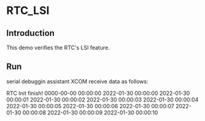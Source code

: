 # RTC_LSI

## Introduction

This demo verifies the RTC's LSI feature. 

## Run

serial debuggin assistant XCOM receive data as follows:  

RTC Init finish!
0000-00-00 00:00:00
2022-01-30 00:00:00
2022-01-30 00:00:01
2022-01-30 00:00:02
2022-01-30 00:00:03
2022-01-30 00:00:04
2022-01-30 00:00:05
2022-01-30 00:00:06
2022-01-30 00:00:07
2022-01-30 00:00:08
2022-01-30 00:00:09
2022-01-30 00:00:10
